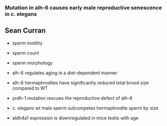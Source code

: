 ### Mutation in alh-6 causes early male reproductive senescence in c. elegans ###
## Sean Curran ##

- sperm motility
- sperm count
- sperm morphology

- alh-6 regulates aging in a diet-dependent manner
- alh-6 hermaphrodites have significantly reduced total brood size compared to WT
- prdh-1 mutation rescues the reproductive defect of alh-6
- c. elegans wt male sperm outcompetes hermaphrodite sperm by size

- aldh4a1 expression is downregulated in mice testis with age
